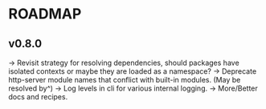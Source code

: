 # ROADMAP

## v0.8.0
-> Revisit strategy for resolving dependencies, should packages have isolated contexts or maybe they are loaded as a namespace?
-> Deprecate http-server module names that conflict with built-in modules. (May be resolved by^)
-> Log levels in cli for various internal logging.
-> More/Better docs and recipes.
